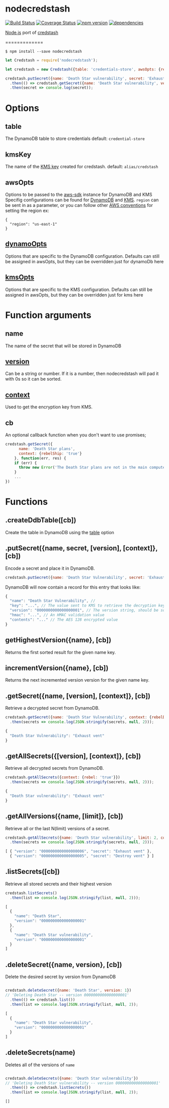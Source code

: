 nodecredstash
=============

[![Build Status](https://travis-ci.org/DavidTanner/nodecredstash.svg?branch=master)](https://travis-ci.org/DavidTanner/nodecredstash)
[![Coverage Status](https://coveralls.io/repos/github/DavidTanner/nodecredstash/badge.svg?branch=master)](https://coveralls.io/github/DavidTanner/nodecredstash?branch=master)
[![npm version](https://badge.fury.io/js/nodecredstash.svg)](https://badge.fury.io/js/nodecredstash)
[![dependencies](https://img.shields.io/david/DavidTanner%2Fnodecredstash.svg)](https://www.npmjs.com/package/nodecredstash)

[Node.js](https://nodejs.org/en/) port of [credstash](https://github.com/fugue/credstash)

=============

    $ npm install --save nodecredstash

```js
let Credstash = require('nodecredstash');

let credstash = new Credstash({table: 'credentials-store', awsOpts: {region: 'us-west-2'}});

credstash.putSecret({name: 'Death Star vulnerability', secret: 'Exhaust vent', version: 1, context: {rebel: 'true'}})
  .then(() => credstash.getSecret({name: 'Death Star vulnerability', version: 1, context: {rebel: 'true'}})
  .then(secret => console.log(secret));
```


Options
=======


table
-----
The DynamoDB table to store credentials
default: `credential-store`


kmsKey
------
The name of the [KMS key](http://docs.aws.amazon.com/kms/latest/developerguide/create-keys.html) created for credstash.
default: `alias/credstash`


awsOpts
-------
Options to be passed to the [aws-sdk](http://docs.aws.amazon.com/AWSJavaScriptSDK/guide/node-services.html) instance for DynamoDB and KMS
Specifig configurations can be found for [DynamoDB](http://docs.aws.amazon.com/AWSJavaScriptSDK/latest/AWS/DynamoDB.html#constructor-property) and [KMS](http://docs.aws.amazon.com/AWSJavaScriptSDK/latest/AWS/KMS.html#constructor-property).
`region` can be sent in as a parameter, or you can follow other [AWS conventions](http://docs.aws.amazon.com/AWSJavaScriptSDK/guide/node-configuring.html) for setting the region
ex:
```
{
  "region": "us-east-1"
}
```

[dynamoOpts](http://docs.aws.amazon.com/AWSJavaScriptSDK/latest/AWS/DynamoDB.html#constructor-property)
----------
Options that are specific to the DynamoDB configuration.  Defaults can still be assigned in awsOpts, but they can be overridden just for
dynamoDb here



[kmsOpts](http://docs.aws.amazon.com/AWSJavaScriptSDK/latest/AWS/KMS.html#constructor-property)
----------
Options that are specific to the KMS configuration.  Defaults can still be assigned in awsOpts, but they can be overridden just for
kms here



Function arguments
==================

name
----
The name of the secret that will be stored in DynamoDB


[version](https://github.com/fugue/credstash#versioning-secrets)
----------------------------------------------------------------
Can be a string or number. If it is a number, then nodecredstash will pad it with 0s so it can be sorted.


[context](http://docs.aws.amazon.com/kms/latest/developerguide/encryption-context.html)
---------------------------------------------------------------------------------------
Used to get the encryption key from KMS.


cb
---
An optional callback function when you don't want to use promises;

```js
credstash.getSecret({
      name: 'Death Star plans',
      context: {rebelShip: 'true'}
    }, function(err, res) {
    if (err) {
      throw new Error('The Death Star plans are not in the main computer.');
    }
    ...
})
```

Functions
=========

.createDdbTable([cb])
-----------------
Create the table in DynamoDB using the [table](table) option



.putSecret({name, secret, [version], [context]}, [cb])
------------------------------------------------------
Encode a secret and place it in DynamoDB.

```js
credstash.putSecret({name: 'Death Star Vulnerability', secret: 'Exhaust vent', context: { rebel: 'true'}});
```

DynamoDB will now contain a record for this entry that looks like:
```js
{
  "name": "Death Star Vulnerability", //
  "key": "...", // The value sent to KMS to retrieve the decryption key
  "version": "0000000000000000001", // The version string, should be sorteable
  "hmac": "...", // An HMAC validation value
  "contents": "..." // The AES 128 encrypted value
}
```


getHighestVersion({name}, [cb])
-------------------------------
Returns the first sorted result for the given name key.


incrementVersion({name}, [cb])
------------------------------
Returns the next incremented version version for the given name key.


.getSecret({name, [version], [context]}, [cb])
----------------------------------------------
Retrieve a decrypted secret from DynamoDB.

```js
credstash.getSecret({name: 'Death Star Vulnerability', context: {rebelDroid: 'true'}})
  .then(secrets => console.log(JSON.stringify(secrets, null, 2)));
```

```js
{
  "Death Star Vulnerability": "Exhaust vent"
}
```


.getAllSecrets({[version], [context]}, [cb])
--------------------------------------------
Retrieve all decrypted secrets from DynamoDB.

```js
credstash.getAllSecrets({context: {rebel: 'true'}})
  .then(secrets => console.log(JSON.stringify(secrets, null, 2)));
```

```js
{
  "Death Star vulnerability": "Exhaust vent"
}
```

.getAllVersions({name, [limit]}, [cb])
--------------------------------------------

Retrieve all or the last N(limit) versions of a secret.

```js
credstash.getAllSecrets({name: 'Death Star vulnerability', limit: 2, context: {rebel: 'true'}})
  .then(secrets => console.log(JSON.stringify(secrets, null, 2)));
```


```js
[ { "version": "0000000000000000006", "secret": "Exhaust vent" },
  { "version": "0000000000000000005", "secret": "Destroy vent" } ]
```


.listSecrets([cb])
------------------
Retrieve all stored secrets and their highest version

```js
credstash.listSecrets()
  .then(list => console.log(JSON.stringify(list, null, 2)));
```

```js
[
  {
    "name": "Death Star",
    "version": "0000000000000000001"
  },
  {
    "name": "Death Star vulnerability",
    "version": "0000000000000000001"
  }
]
```



.deleteSecret({name, version}, [cb])
------------------------------------
Delete the desired secret by version from DynamoDB

```js

credstash.deleteSecret({name: 'Death Star', version: 1})
// 'Deleting Death Star -- version 0000000000000000001'
  .then(() => credstash.list())
  .then(list => console.log(JSON.stringify(list, null, 2));
```

```js
[
  {
    "name": "Death Star vulnerability",
    "version": "0000000000000000001"
  }
]
```



.deleteSecrets(name)
---------------------
Deletes all of the versions of `name`

```js

credstash.deleteSecrets({name: 'Death Star vulnerability'})
// 'Deleting Death Star vulnerability -- version 0000000000000000001'
  .then(() => credstash.listSecrets())
  .then(list => console.log(JSON.stringify(list, null, 2));
```

```js
[]
```




